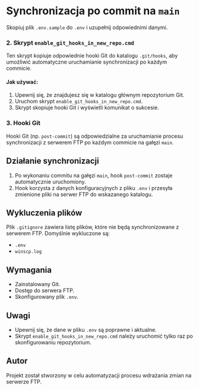 # Synchronizacja po commit na `main`

Skopiuj plik `.env.sample` do `.env` i uzupełnij odpowiednimi danymi.

### 2. Skrypt `enable_git_hooks_in_new_repo.cmd`
Ten skrypt kopiuje odpowiednie hooki Git do katalogu `.git/hooks`, aby umożliwić automatyczne uruchamianie synchronizacji po każdym commicie.

#### Jak używać:
1. Upewnij się, że znajdujesz się w katalogu głównym repozytorium Git.
2. Uruchom skrypt `enable_git_hooks_in_new_repo.cmd`.
3. Skrypt skopiuje hooki Git i wyświetli komunikat o sukcesie.

### 3. Hooki Git
Hooki Git (np. `post-commit`) są odpowiedzialne za uruchamianie procesu synchronizacji z serwerem FTP po każdym commicie na gałęzi `main`.

## Działanie synchronizacji
1. Po wykonaniu commitu na gałęzi `main`, hook `post-commit` zostaje automatycznie uruchomiony.
2. Hook korzysta z danych konfiguracyjnych z pliku `.env` i przesyła zmienione pliki na serwer FTP do wskazanego katalogu.

## Wykluczenia plików
Plik `.gitignore` zawiera listę plików, które nie będą synchronizowane z serwerem FTP. Domyślnie wykluczone są:
- `.env`
- `winscp.log`

## Wymagania
- Zainstalowany Git.
- Dostęp do serwera FTP.
- Skonfigurowany plik `.env`.

## Uwagi
- Upewnij się, że dane w pliku `.env` są poprawne i aktualne.
- Skrypt `enable_git_hooks_in_new_repo.cmd` należy uruchomić tylko raz po skonfigurowaniu repozytorium.

## Autor
Projekt został stworzony w celu automatyzacji procesu wdrażania zmian na serwerze FTP.

